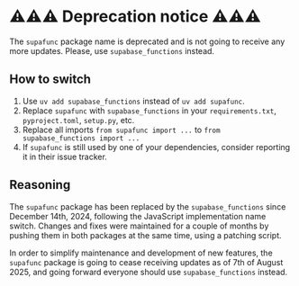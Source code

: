 # ⚠️⚠️⚠️ Deprecation notice ⚠️⚠️⚠️ 

The `supafunc` package name is deprecated and is not going to receive any more updates. Please, use `supabase_functions` instead.

## How to switch

1. Use `uv add supabase_functions` instead of `uv add supafunc`.
2. Replace `supafunc` with `supabase_functions` in your `requirements.txt`, `pyproject.toml`, `setup.py`, etc.
3. Replace all imports `from supafunc import ...` to `from supabase_functions import ...`
4. If `supafunc` is still used by one of your dependencies, consider reporting it in their issue tracker.

## Reasoning

The `supafunc` package has been replaced by the `supabase_functions` since December 14th, 2024, following the JavaScript implementation name switch. Changes and fixes were maintained for a couple of months by pushing them in both packages at the same time, using a patching script.

In order to simplify maintenance and development of new features, the `supafunc` package is going to cease receiving updates as of 7th of August 2025, and going forward everyone should use `supabase_functions` instead.
